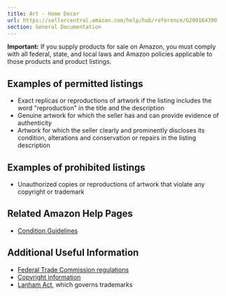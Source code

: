 ```yaml
---
title: Art - Home Decor
url: https://sellercentral.amazon.com/help/hub/reference/G200164390
section: General Documentation
---
```


**Important:** If you supply products for sale on Amazon, you must comply with
all federal, state, and local laws and Amazon policies applicable to those
products and product listings.

## Examples of permitted listings

  * Exact replicas or reproductions of artwork if the listing includes the word "reproduction" in the title and the description 
  * Genuine artwork for which the seller has and can provide evidence of authenticity 
  * Artwork for which the seller clearly and prominently discloses its condition, alterations and conservation or repairs in the listing description

## Examples of prohibited listings

  * Unauthorized copies or reproductions of artwork that violate any copyright or trademark

## Related Amazon Help Pages

  * [Condition Guidelines](/gp/help/200339950)

## Additional Useful Information

  * [Federal Trade Commission regulations](http://www.gpo.gov/fdsys/pkg/CFR-2010-title16-vol1/xml/CFR-2010-title16-vol1-chapI.xml)
  * [Copyright information](http://www.copyright.gov/title17/)
  * [Lanham Act](http://www.uspto.gov/trademarks/law/tmlaw.pdf), which governs trademarks 

